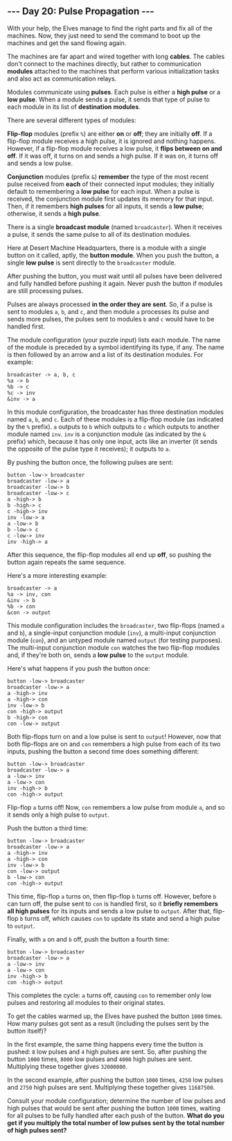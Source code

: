 ## --- Day 20: Pulse Propagation ---
With your help, the Elves manage to find the right parts and fix all of the machines. Now, they just need to send the command to boot up the machines and get the sand flowing again.
 
The machines are far apart and wired together with long **cables**. The cables don't connect to the machines directly, but rather to communication **modules** attached to the machines that perform various initialization tasks and also act as communication relays.
 
Modules communicate using **pulses**. Each pulse is either a **high pulse** or a **low pulse**. When a module sends a pulse, it sends that type of pulse to each module in its list of **destination modules**.
 
There are several different types of modules:
 
**Flip-flop** modules (prefix `%`) are either **on** or **off**; they are initially **off**. If a flip-flop module receives a high pulse, it is ignored and nothing happens. However, if a flip-flop module receives a low pulse, it **flips between on and off**. If it was off, it turns on and sends a high pulse. If it was on, it turns off and sends a low pulse.
 
**Conjunction** modules (prefix `&`) **remember** the type of the most recent pulse received from **each** of their connected input modules; they initially default to remembering a **low pulse** for each input. When a pulse is received, the conjunction module first updates its memory for that input. Then, if it remembers **high pulses** for all inputs, it sends a **low pulse**; otherwise, it sends a **high pulse**.
 
There is a single **broadcast module** (named `broadcaster`). When it receives a pulse, it sends the same pulse to all of its destination modules.
 
Here at Desert Machine Headquarters, there is a module with a single button on it called, aptly, the **button module**. When you push the button, a single **low pulse** is sent directly to the `broadcaster` module.
 
After pushing the button, you must wait until all pulses have been delivered and fully handled before pushing it again. Never push the button if modules are still processing pulses.
 
Pulses are always processed **in the order they are sent**. So, if a pulse is sent to modules `a`, `b`, and `c`, and then module `a` processes its pulse and sends more pulses, the pulses sent to modules `b` and `c` would have to be handled first.
 
The module configuration (your puzzle input) lists each module. The name of the module is preceded by a symbol identifying its type, if any. The name is then followed by an arrow and a list of its destination modules. For example:
 

```
broadcaster -> a, b, c
%a -> b
%b -> c
%c -> inv
&inv -> a
```

 
In this module configuration, the broadcaster has three destination modules named `a`, `b`, and `c`. Each of these modules is a flip-flop module (as indicated by the `%` prefix). `a` outputs to `b` which outputs to `c` which outputs to another module named `inv`. `inv` is a conjunction module (as indicated by the `&` prefix) which, because it has only one input, acts like an inverter<!--- This puzzle originally had a separate inverter module type until I realized it was just a worse conjunction module. --> (it sends the opposite of the pulse type it receives); it outputs to `a`.
 
By pushing the button once, the following pulses are sent:
 

```
button -low-> broadcaster
broadcaster -low-> a
broadcaster -low-> b
broadcaster -low-> c
a -high-> b
b -high-> c
c -high-> inv
inv -low-> a
a -low-> b
b -low-> c
c -low-> inv
inv -high-> a
```

 
After this sequence, the flip-flop modules all end up **off**, so pushing the button again repeats the same sequence.
 
Here's a more interesting example:
 

```
broadcaster -> a
%a -> inv, con
&inv -> b
%b -> con
&con -> output
```

 
This module configuration includes the `broadcaster`, two flip-flops (named `a` and `b`), a single-input conjunction module (`inv`), a multi-input conjunction module (`con`), and an untyped module named `output` (for testing purposes). The multi-input conjunction module `con` watches the two flip-flop modules and, if they're both on, sends a **low pulse** to the `output` module.
 
Here's what happens if you push the button once:
 

```
button -low-> broadcaster
broadcaster -low-> a
a -high-> inv
a -high-> con
inv -low-> b
con -high-> output
b -high-> con
con -low-> output
```

 
Both flip-flops turn on and a low pulse is sent to `output`! However, now that both flip-flops are on and `con` remembers a high pulse from each of its two inputs, pushing the button a second time does something different:
 

```
button -low-> broadcaster
broadcaster -low-> a
a -low-> inv
a -low-> con
inv -high-> b
con -high-> output
```

 
Flip-flop `a` turns off! Now, `con` remembers a low pulse from module `a`, and so it sends only a high pulse to `output`.
 
Push the button a third time:
 

```
button -low-> broadcaster
broadcaster -low-> a
a -high-> inv
a -high-> con
inv -low-> b
con -low-> output
b -low-> con
con -high-> output
```

 
This time, flip-flop `a` turns on, then flip-flop `b` turns off. However, before `b` can turn off, the pulse sent to `con` is handled first, so it **briefly remembers all high pulses** for its inputs and sends a low pulse to `output`. After that, flip-flop `b` turns off, which causes `con` to update its state and send a high pulse to `output`.
 
Finally, with `a` on and `b` off, push the button a fourth time:
 

```
button -low-> broadcaster
broadcaster -low-> a
a -low-> inv
a -low-> con
inv -high-> b
con -high-> output
```

 
This completes the cycle: `a` turns off, causing `con` to remember only low pulses and restoring all modules to their original states.
 
To get the cables warmed up, the Elves have pushed the button `1000` times. How many pulses got sent as a result (including the pulses sent by the button itself)?
 
In the first example, the same thing happens every time the button is pushed: `8` low pulses and `4` high pulses are sent. So, after pushing the button `1000` times, `8000` low pulses and `4000` high pulses are sent. Multiplying these together gives `32000000`.
 
In the second example, after pushing the button `1000` times, `4250` low pulses and `2750` high pulses are sent. Multiplying these together gives `11687500`.
 
Consult your module configuration; determine the number of low pulses and high pulses that would be sent after pushing the button `1000` times, waiting for all pulses to be fully handled after each push of the button. **What do you get if you multiply the total number of low pulses sent by the total number of high pulses sent?**
 
